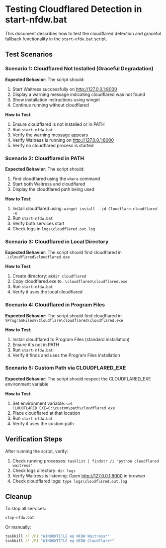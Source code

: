 # Testing Cloudflared Detection in start-nfdw.bat

This document describes how to test the cloudflared detection and graceful fallback functionality in the `start-nfdw.bat` script.

## Test Scenarios

### Scenario 1: Cloudflared Not Installed (Graceful Degradation)

**Expected Behavior**: The script should:
1. Start Waitress successfully on http://127.0.0.1:8000
2. Display a warning message indicating cloudflared was not found
3. Show installation instructions using winget
4. Continue running without cloudflared

**How to Test**:
1. Ensure cloudflared is not installed or in PATH
2. Run `start-nfdw.bat`
3. Verify the warning message appears
4. Verify Waitress is running on http://127.0.0.1:8000
5. Verify no cloudflared process is started

### Scenario 2: Cloudflared in PATH

**Expected Behavior**: The script should:
1. Find cloudflared using the `where` command
2. Start both Waitress and cloudflared
3. Display the cloudflared path being used

**How to Test**:
1. Install cloudflared using: `winget install --id Cloudflare.cloudflared -e`
2. Run `start-nfdw.bat`
3. Verify both services start
4. Check logs in `logs\cloudflared.out.log`

### Scenario 3: Cloudflared in Local Directory

**Expected Behavior**: The script should find cloudflared in `.\cloudflared\cloudflared.exe`

**How to Test**:
1. Create directory: `mkdir cloudflared`
2. Copy cloudflared.exe to `.\cloudflared\cloudflared.exe`
3. Run `start-nfdw.bat`
4. Verify it uses the local cloudflared

### Scenario 4: Cloudflared in Program Files

**Expected Behavior**: The script should find cloudflared in `%ProgramFiles%\Cloudflare\cloudflared\cloudflared.exe`

**How to Test**:
1. Install cloudflared to Program Files (standard installation)
2. Ensure it's not in PATH
3. Run `start-nfdw.bat`
4. Verify it finds and uses the Program Files installation

### Scenario 5: Custom Path via CLOUDFLARED_EXE

**Expected Behavior**: The script should respect the CLOUDFLARED_EXE environment variable

**How to Test**:
1. Set environment variable: `set CLOUDFLARED_EXE=C:\custom\path\cloudflared.exe`
2. Place cloudflared at that location
3. Run `start-nfdw.bat`
4. Verify it uses the custom path

## Verification Steps

After running the script, verify:
1. Check running processes: `tasklist | findstr /i "python cloudflared waitress"`
2. Check logs directory: `dir logs`
3. Verify Waitress is listening: Open http://127.0.0.1:8000 in browser
4. Check cloudflared logs: `type logs\cloudflared.out.log`

## Cleanup

To stop all services:
```bat
stop-nfdw.bat
```

Or manually:
```bat
taskkill /F /FI "WINDOWTITLE eq NFDW Waitress*"
taskkill /F /FI "WINDOWTITLE eq NFDW Cloudflare*"
```
